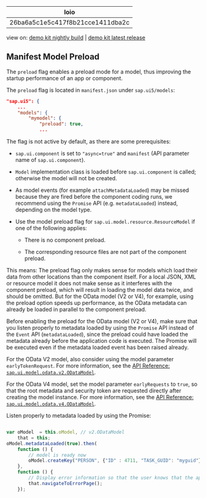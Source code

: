 <!-- loio26ba6a5c1e5c417f8b21cce1411dba2c -->

| loio |
| -----|
| 26ba6a5c1e5c417f8b21cce1411dba2c |

<div id="loio">

view on: [demo kit nightly build](https://openui5nightly.hana.ondemand.com/#/topic/26ba6a5c1e5c417f8b21cce1411dba2c) | [demo kit latest release](https://openui5.hana.ondemand.com/#/topic/26ba6a5c1e5c417f8b21cce1411dba2c)</div>

## Manifest Model Preload

The `preload` flag enables a preload mode for a model, thus improving the startup performance of an app or component.

The `preload` flag is located in `manifest.json` under `sap.ui5/models`:

``` json
"sap.ui5": {
    ...
    "models": {
        "mymodel": {
            "preload": true,
            ...
```

The flag is not active by default, as there are some prerequisites:

-   `sap.ui.component` is set to `"async=true"` and `manifest` \(API parameter name of `sap.ui.component`\).

-   `Model` implementation class is loaded before `sap.ui.component` is called; otherwise the model will not be created.

-   As model events \(for example `attachMetadataLoaded`\) may be missed because they are fired before the component coding runs, we recommend using the `Promise` API \(e.g. `metadataLoaded`\) instead, depending on the model type.

-   Use the model preload flag for `sap.ui.model.resource.ResourceModel` if one of the following applies:

    -   There is no component preload.

    -   The corresponding resource files are not part of the component preload.


This means: The preload flag only makes sense for models which load their data from other locations than the component itself. For a local JSON, XML or resource model it does not make sense as it interferes with the component preload, which will result in loading the model data twice, and should be omitted. But for the OData model \(V2 or V4\), for example, using the preload option speeds up performance, as the OData metadata can already be loaded in parallel to the component preload.

Before enabling the preload for the OData model \(V2 or V4\), make sure that you listen properly to metadata loaded by using the `Promise` API instead of the `Event` API \(`metadataLoaded`\), since the preload could have loaded the metadata already before the application code is executed. The Promise will be executed even if the metadata loaded event has been raised already.

For the OData V2 model, also consider using the model parameter `earlyTokenRequest`. For more information, see the [API Reference: `sap.ui.model.odata.v2.ODataModel`](https://openui5.hana.ondemand.com/#/api/sap.ui.model.odata.v2.ODataModel). 

For the OData V4 model, set the model parameter `earlyRequests` to `true`, so that the root metadata and security token are requested directly after creating the model instance. For more information, see the [API Reference: `sap.ui.model.odata.v4.ODataModel`](https://openui5.hana.ondemand.com/#/api/sap.ui.model.odata.v4.ODataModel). 

Listen properly to metadata loaded by using the Promise:

``` js

var oModel  = this.oModel, // v2.ODataModel
    that = this;
oModel.metadataLoaded(true).then(
    function () {
        // model is ready now
        oModel.createKey("PERSON", {"ID" : 4711, "TASK_GUID": "myguid"});
    },
    function () {
        // Display error information so that the user knows that the application does not work.
        that.navigateToErrorPage();
    });
```

